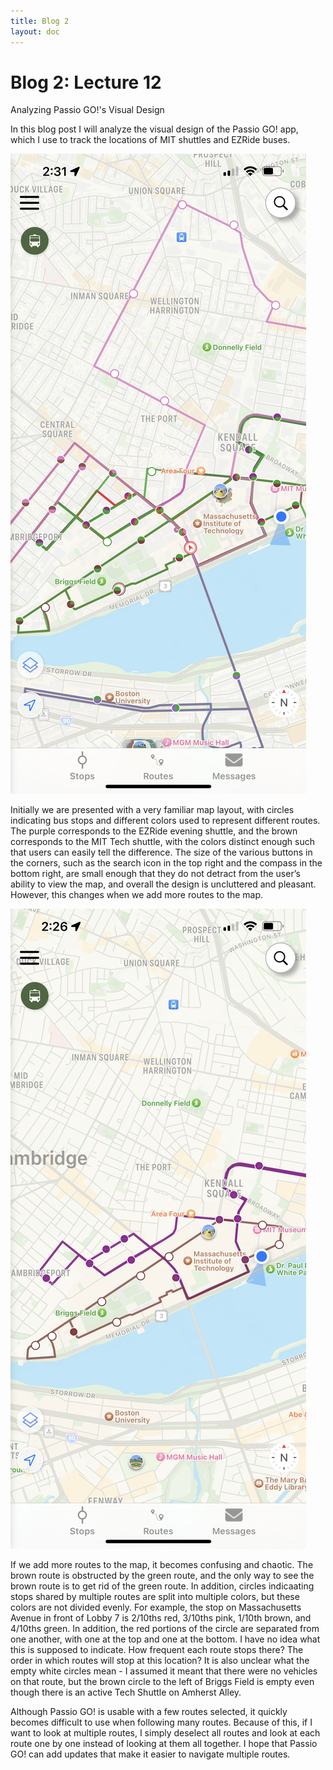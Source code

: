 ```yaml
---
title: Blog 2
layout: doc
---
```


# Blog 2: Lecture 12

Analyzing Passio GO!'s Visual Design

In this blog post I will analyze the visual design of the Passio GO! app, which I use to track the locations of MIT shuttles and EZRide buses.

![alt text](./img_1.PNG)

Initially we are presented with a very familiar map layout, with circles indicating bus stops and different colors used to represent different routes. The purple corresponds to the EZRide evening shuttle, and the brown corresponds to the MIT Tech shuttle, with the colors distinct enough such that users can easily tell the difference. The size of the various buttons in the corners, such as the search icon in the top right and the compass in the bottom right, are small enough that they do not detract from the user’s ability to view the map, and overall the design is uncluttered and pleasant. However, this changes when we add more routes to the map.

![alt text](./img_2.PNG)

If we add more routes to the map, it becomes confusing and chaotic. The brown route is obstructed by the green route, and the only way to see the brown route is to get rid of the green route. In addition, circles indicaating stops shared by multiple routes are split into multiple colors, but these colors are not divided evenly. For example, the stop on Massachusetts Avenue in front of Lobby 7 is 2/10ths red, 3/10ths pink, 1/10th brown, and 4/10ths green. In addition, the red portions of the circle are separated from one another, with one at the top and one at the bottom. I have no idea what this is supposed to indicate. How frequent each route stops there? The order in which routes will stop at this location? It is also unclear what the empty white circles mean - I assumed it meant that there were no vehicles on that route, but the brown circle to the left of Briggs Field is empty even though there is an active Tech Shuttle on Amherst Alley.

Although Passio GO! is usable with a few routes selected, it quickly becomes difficult to use when following many routes. Because of this, if I want to look at multiple routes, I simply deselect all routes and look at each route one by one instead of looking at them all together. I hope that Passio GO! can add updates that make it easier to navigate multiple routes.
